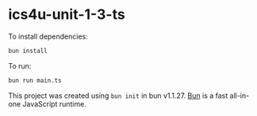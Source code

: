 # ics4u-unit-1-3-ts

To install dependencies:

```bash
bun install
```

To run:

```bash
bun run main.ts
```

This project was created using `bun init` in bun v1.1.27. [Bun](https://bun.sh) is a fast all-in-one JavaScript runtime.
